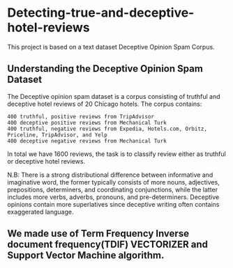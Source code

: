 # Detecting-true-and-deceptive-hotel-reviews

This project is based on a text dataset Deceptive Opinion Spam Corpus.

## Understanding the Deceptive Opinion Spam Dataset

The Deceptive opinion spam dataset is a corpus consisting of truthful and deceptive hotel reviews of 20 Chicago hotels. 
The corpus contains:

    400 truthful, positive reviews from TripAdvisor
    400 deceptive positive reviews from Mechanical Turk
    400 truthful, negative reviews from Expedia, Hotels.com, Orbitz, Priceline, TripAdvisor, and Yelp
    400 deceptive negative reviews from Mechanical Turk

In total we have 1600 reviews, the task is to classify review either as  truthful or deceptive hotel reviews.

N.B: There is a strong distributional difference between informative and imaginative word,  the former typically consists of more nouns, adjectives, prepositions, determiners, and coordinating conjunctions, while the latter includes more verbs, adverbs, pronouns, and pre-determiners. Deceptive opinions contain more superlatives  since deceptive writing often contains exaggerated language.


## We made use of Term Frequency Inverse document frequency(TDIF) VECTORIZER and Support Vector Machine algorithm.
